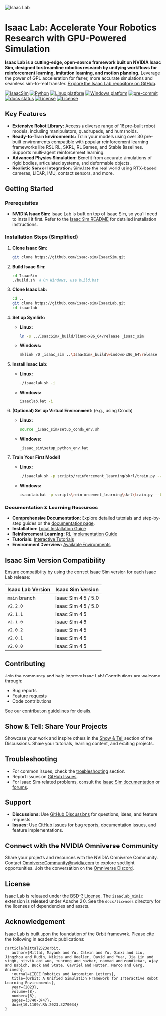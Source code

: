 ![Isaac Lab](docs/source/_static/isaaclab.jpg)

# Isaac Lab: Accelerate Your Robotics Research with GPU-Powered Simulation

**Isaac Lab is a cutting-edge, open-source framework built on NVIDIA Isaac Sim, designed to streamline robotics research by unifying workflows for reinforcement learning, imitation learning, and motion planning.** Leverage the power of GPU acceleration for faster, more accurate simulations and seamless sim-to-real transfer.  [Explore the Isaac Lab repository on GitHub](https://github.com/isaac-sim/IsaacLab).

[![IsaacSim](https://img.shields.io/badge/IsaacSim-5.0.0-silver.svg)](https://docs.isaacsim.omniverse.nvidia.com/latest/index.html)
[![Python](https://img.shields.io/badge/python-3.11-blue.svg)](https://docs.python.org/3/whatsnew/3.11.html)
[![Linux platform](https://img.shields.io/badge/platform-linux--64-orange.svg)](https://releases.ubuntu.com/22.04/)
[![Windows platform](https://img.shields.io/badge/platform-windows--64-orange.svg)](https://www.microsoft.com/en-us/)
[![pre-commit](https://img.shields.io/github/actions/workflow/status/isaac-sim/IsaacLab/pre-commit.yaml?logo=pre-commit&logoColor=white&label=pre-commit&color=brightgreen)](https://github.com/isaac-sim/IsaacLab/actions/workflows/pre-commit.yaml)
[![docs status](https://img.shields.io/github/actions/workflow/status/isaac-sim/IsaacLab/docs.yaml?label=docs&color=brightgreen)](https://github.com/isaac-sim/IsaacLab/actions/workflows/docs.yaml)
[![License](https://img.shields.io/badge/license-BSD--3-yellow.svg)](https://opensource.org/licenses/BSD-3-Clause)
[![License](https://img.shields.io/badge/license-Apache--2.0-yellow.svg)](https://opensource.org/license/apache-2-0)

## Key Features

*   **Extensive Robot Library:** Access a diverse range of 16 pre-built robot models, including manipulators, quadrupeds, and humanoids.
*   **Ready-to-Train Environments:** Train your models using over 30 pre-built environments compatible with popular reinforcement learning frameworks like RSL RL, SKRL, RL Games, and Stable Baselines. Supports multi-agent reinforcement learning.
*   **Advanced Physics Simulation:** Benefit from accurate simulations of rigid bodies, articulated systems, and deformable objects.
*   **Realistic Sensor Integration:** Simulate the real world using RTX-based cameras, LIDAR, IMU, contact sensors, and more.

## Getting Started

### Prerequisites

*   **NVIDIA Isaac Sim:**  Isaac Lab is built on top of Isaac Sim, so you'll need to install it first.  Refer to the [Isaac Sim README](https://github.com/isaac-sim/IsaacSim?tab=readme-ov-file#quick-start) for detailed installation instructions.

### Installation Steps (Simplified)

1.  **Clone Isaac Sim:**
    ```bash
    git clone https://github.com/isaac-sim/IsaacSim.git
    ```

2.  **Build Isaac Sim:**
    ```bash
    cd IsaacSim
    ./build.sh  # On Windows, use build.bat
    ```

3.  **Clone Isaac Lab:**
    ```bash
    cd ..
    git clone https://github.com/isaac-sim/IsaacLab.git
    cd isaaclab
    ```

4.  **Set up Symlink:**

    *   **Linux:**
        ```bash
        ln -s ../IsaacSim/_build/linux-x86_64/release _isaac_sim
        ```
    *   **Windows:**
        ```bash
        mklink /D _isaac_sim ..\IsaacSim\_build\windows-x86_64\release
        ```

5.  **Install Isaac Lab:**

    *   **Linux:**
        ```bash
        ./isaaclab.sh -i
        ```
    *   **Windows:**
        ```bash
        isaaclab.bat -i
        ```

6.  **(Optional) Set up Virtual Environment:** (e.g., using Conda)

    *   **Linux:**
        ```bash
        source _isaac_sim/setup_conda_env.sh
        ```
    *   **Windows:**
        ```bash
        _isaac_sim\setup_python_env.bat
        ```

7.  **Train Your First Model!**

    *   **Linux:**
        ```bash
        ./isaaclab.sh -p scripts/reinforcement_learning/skrl/train.py --task Isaac-Ant-v0 --headless
        ```
    *   **Windows:**
        ```bash
        isaaclab.bat -p scripts\reinforcement_learning\skrl\train.py --task Isaac-Ant-v0 --headless
        ```

### Documentation & Learning Resources

*   **Comprehensive Documentation:** Explore detailed tutorials and step-by-step guides on the [documentation page](https://isaac-sim.github.io/IsaacLab).
*   **Installation:**  [Local Installation Guide](https://isaac-sim.github.io/IsaacLab/main/source/setup/installation/index.html#local-installation)
*   **Reinforcement Learning:** [RL Implementation Guide](https://isaac-sim.github.io/IsaacLab/main/source/overview/reinforcement-learning/rl_existing_scripts.html)
*   **Tutorials:** [Interactive Tutorials](https://isaac-sim.github.io/IsaacLab/main/source/tutorials/index.html)
*   **Environment Overview:** [Available Environments](https://isaac-sim.github.io/IsaacLab/main/source/overview/environments.html)

## Isaac Sim Version Compatibility

Ensure compatibility by using the correct Isaac Sim version for each Isaac Lab release:

| Isaac Lab Version             | Isaac Sim Version   |
| ----------------------------- | ------------------- |
| `main` branch                 | Isaac Sim 4.5 / 5.0 |
| `v2.2.0`                      | Isaac Sim 4.5 / 5.0 |
| `v2.1.1`                      | Isaac Sim 4.5       |
| `v2.1.0`                      | Isaac Sim 4.5       |
| `v2.0.2`                      | Isaac Sim 4.5       |
| `v2.0.1`                      | Isaac Sim 4.5       |
| `v2.0.0`                      | Isaac Sim 4.5       |

## Contributing

Join the community and help improve Isaac Lab!  Contributions are welcome through:

*   Bug reports
*   Feature requests
*   Code contributions

See our [contribution guidelines](https://isaac-sim.github.io/IsaacLab/main/source/refs/contributing.html) for details.

## Show & Tell: Share Your Projects

Showcase your work and inspire others in the [Show & Tell](https://github.com/isaac-sim/IsaacLab/discussions/categories/show-and-tell) section of the Discussions. Share your tutorials, learning content, and exciting projects.

## Troubleshooting

*   For common issues, check the [troubleshooting](https://isaac-sim.github.io/IsaacLab/main/source/refs/troubleshooting.html) section.
*   Report issues on [GitHub Issues](https://github.com/isaac-sim/IsaacLab/issues).
*   For Isaac Sim-related problems, consult the [Isaac Sim documentation](https://docs.omniverse.nvidia.com/app_isaacsim/app_isaacsim/overview.html) or [forums](https://forums.developer.nvidia.com/c/agx-autonomous-machines/isaac/67).

## Support

*   **Discussions:**  Use [GitHub Discussions](https://github.com/isaac-sim/IsaacLab/discussions) for questions, ideas, and feature requests.
*   **Issues:**  Use [GitHub Issues](https://github.com/isaac-sim/IsaacLab/issues) for bug reports, documentation issues, and feature implementations.

## Connect with the NVIDIA Omniverse Community

Share your projects and resources with the NVIDIA Omniverse Community. Contact OmniverseCommunity@nvidia.com to explore spotlight opportunities.  Join the conversation on the [Omniverse Discord](https://discord.com/invite/nvidiaomniverse).

## License

Isaac Lab is released under the [BSD-3 License](LICENSE). The `isaaclab_mimic` extension is released under [Apache 2.0](LICENSE-mimic).  See the [`docs/licenses`](docs/licenses) directory for the licenses of dependencies and assets.

## Acknowledgement

Isaac Lab is built upon the foundation of the [Orbit](https://isaac-orbit.github.io/) framework.  Please cite the following in academic publications:

```
@article{mittal2023orbit,
   author={Mittal, Mayank and Yu, Calvin and Yu, Qinxi and Liu, Jingzhou and Rudin, Nikita and Hoeller, David and Yuan, Jia Lin and Singh, Ritvik and Guo, Yunrong and Mazhar, Hammad and Mandlekar, Ajay and Babich, Buck and State, Gavriel and Hutter, Marco and Garg, Animesh},
   journal={IEEE Robotics and Automation Letters},
   title={Orbit: A Unified Simulation Framework for Interactive Robot Learning Environments},
   year={2023},
   volume={8},
   number={6},
   pages={3740-3747},
   doi={10.1109/LRA.2023.3270034}
}
```